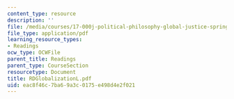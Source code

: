 ```yaml
---
content_type: resource
description: ''
file: /media/courses/17-000j-political-philosophy-global-justice-spring-2003/eac8f46c7ba69a3c0175e498d4e2f021_RDGlobalizationL.pdf
file_type: application/pdf
learning_resource_types:
- Readings
ocw_type: OCWFile
parent_title: Readings
parent_type: CourseSection
resourcetype: Document
title: RDGlobalizationL.pdf
uid: eac8f46c-7ba6-9a3c-0175-e498d4e2f021
---
```

